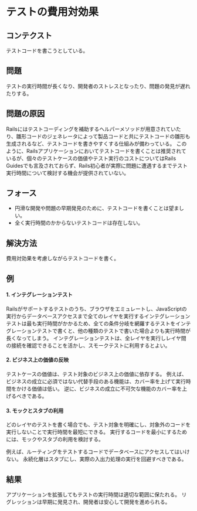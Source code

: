 テストの費用対効果
==================

コンテクスト
------------

テストコードを書こうとしている。

問題
----

テストの実行時間が長くなり、開発者のストレスとなったり、問題の発見が遅れたりする。

問題の原因
----------

Railsにはテストコーディングを補助するヘルパーメソッドが用意されていたり、雛形コードのジェネレータによって製品コードと共にテストコードの雛形も生成されるなど、テストコードを書きやすくする仕組みが備わっている。
このように、Railsアプリケーションにおいてテストコードを書くことは推奨されているが、個々のテストケースの価値やテスト実行のコストについてはRails Guidesでも言及されておらず、Rails初心者が実際に問題に遭遇するまでテスト実行時間について検討する機会が提供されていない。

フォース
--------

* 円滑な開発や問題の早期発見のために、テストコードを書くことは望ましい。
* 全く実行時間のかからないテストコードは存在しない。

解決方法
--------

費用対効果を考慮しながらテストコードを書く。

例
--

#### 1. インテグレーションテスト

Railsがサポートするテストのうち、ブラウザをエミュレートし、JavaScriptの実行からデータベースアクセスまで全てのレイヤを実行するインテグレーションテストは最も実行時間がかかるため、全ての条件分岐を網羅するテストをインテグレーションテストで書くと、他の種類のテストで書いた場合よりも実行時間が長くなってしまう。
インテグレーションテストは、全レイヤを実行しレイヤ間の接続を確認できることを活かし、スモークテストに利用するとよい。

#### 2. ビジネス上の価値の反映

テストケースの価値は、テスト対象のビジネス上の価値に依存する。
例えば、ビジネスの成立に必須ではない代替手段のある機能は、カバー率を上げて実行時間をかける価値は低い。
逆に、ビジネスの成立に不可欠な機能のカバー率を上げるべきである。

#### 3. モックとスタブの利用

どのレイヤのテストを書く場合でも、テスト対象を明確にし、対象外のコードを実行しないことで実行時間を最短にできる。
実行するコードを最小にするためには、モックやスタブの利用を検討する。

例えば、ルーティングをテストするコードでデータベースにアクセスしてはいけない。
永続化層はスタブにし、実際の入出力処理の実行を回避すべきである。


結果
----

アプリケーションを拡張してもテストの実行時間は適切な範囲に保たれる。
リグレッションは早期に発見され、開発者は安心して開発を進められる。
